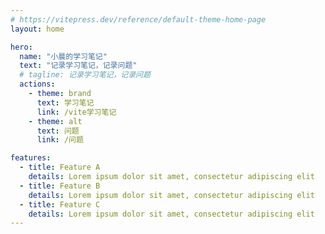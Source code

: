 ```yaml
---
# https://vitepress.dev/reference/default-theme-home-page
layout: home

hero:
  name: "小晨的学习笔记"
  text: "记录学习笔记，记录问题"
  # tagline: 记录学习笔记，记录问题
  actions:
    - theme: brand
      text: 学习笔记
      link: /vite学习笔记
    - theme: alt
      text: 问题
      link: /问题

features:
  - title: Feature A
    details: Lorem ipsum dolor sit amet, consectetur adipiscing elit
  - title: Feature B
    details: Lorem ipsum dolor sit amet, consectetur adipiscing elit
  - title: Feature C
    details: Lorem ipsum dolor sit amet, consectetur adipiscing elit
---
```


